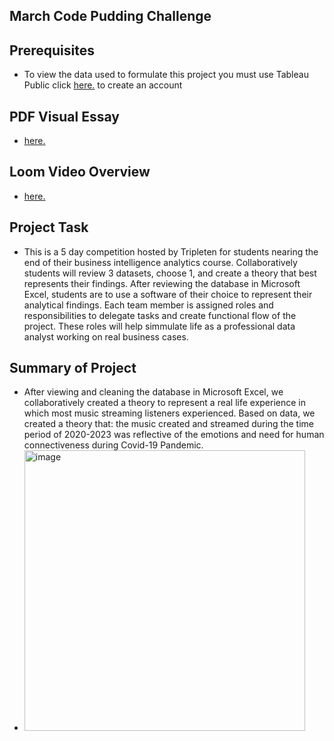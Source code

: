 ## March Code Pudding Challenge
## Prerequisites
* To view the data used to formulate this project you must use Tableau Public click  <a href='https://id.tableau.com/register?clientId=wcS7HwY98qdfgBREHT7Xoln7ipc75U0a' target=_blank><u>here</u>.</a> to create an account 
## PDF Visual Essay
*  <a href='https://acrobat.adobe.com/id/urn:aaid:sc:VA6C2:54953258-eff2-40a8-b5c1-99041512057e' target=_blank><u>here</u>.</a>
## Loom Video Overview
* <a href='https://www.loom.com/share/78d33008a230485fb8d0366eaca93b1b?sid=f160b2b0-0a04-43f6-9aa9-a4f91f19b864' target=_blank><u>here</u>.</a>
## Project Task
* This is a 5 day competition hosted by Tripleten for students nearing the end of their business intelligence analytics course. Collaboratively students will review 3 datasets, choose 1, and create a theory that best represents their findings. After reviewing the database in Microsoft Excel, students are to use a software of their choice to represent their analytical findings. Each team member is assigned roles and responsibilities to delegate tasks and create functional flow of the project. These roles will help simmulate life as a professional data analyst working on real business cases.
## Summary of Project
* After viewing and cleaning the database in Microsoft Excel, we collaboratively created a theory to represent a real life experience in which most music streaming listeners experienced. Based on data, we created a theory that: the music created and streamed during the time period of 2020-2023 was reflective of the emotions and need for human connectiveness during Covid-19 Pandemic.
* <img width="449" alt="image" src="https://github.com/jasminerc23/Data_Projects_Tripleten/assets/165707643/929c63e6-256d-46da-9f20-2c64428bf201">


